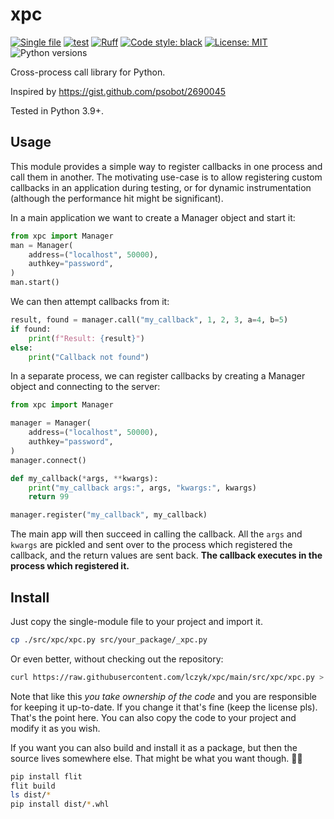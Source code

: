 # xpc

[![Single file](https://img.shields.io/badge/single%20file%20-%20purple)](https://raw.githubusercontent.com/lczyk/xpc/main/src/xpc/xpc.py)
[![test](https://github.com/lczyk/xpc/actions/workflows/test.yml/badge.svg)](https://github.com/lczyk/xpc/actions/workflows/test.yml)
[![Ruff](https://img.shields.io/endpoint?url=https://raw.githubusercontent.com/astral-sh/ruff/main/assets/badge/v2.json)](https://github.com/astral-sh/ruff)
[![Code style: black](https://img.shields.io/badge/code%20style-black-000000.svg)](https://github.com/psf/black)
[![License: MIT](https://img.shields.io/badge/License-MIT-yellow.svg)](https://opensource.org/licenses/MIT)
![Python versions](https://img.shields.io/badge/python-3.9%20~%203.13-blue)

Cross-process call library for Python.

Inspired by https://gist.github.com/psobot/2690045

Tested in Python 3.9+.

## Usage

This module provides a simple way to register callbacks in one process and call them in another. The motivating
use-case is to allow registering custom callbacks in an application during testing, or for dynamic instrumentation
(although the performance hit might be significant).

In a main application we want to create a Manager object and start it:

```python
from xpc import Manager
man = Manager(
    address=("localhost", 50000),
    authkey="password",
)
man.start()
```

We can then attempt callbacks from it:

```python
result, found = manager.call("my_callback", 1, 2, 3, a=4, b=5)
if found:
    print(f"Result: {result}")
else:
    print("Callback not found")
```

In a separate process, we can register callbacks by creating a Manager object and connecting to the server:

```python
from xpc import Manager

manager = Manager(
    address=("localhost", 50000),
    authkey="password",
)
manager.connect()

def my_callback(*args, **kwargs):
    print("my_callback args:", args, "kwargs:", kwargs)
    return 99

manager.register("my_callback", my_callback)
```

The main app will then succeed in calling the callback. All the `args` and `kwargs` are pickled and sent over to the
process which registered the callback, and the return values are sent back. **The callback executes in the process
which registered it.**

## Install

Just copy the single-module file to your project and import it.

```bash
cp ./src/xpc/xpc.py src/your_package/_xpc.py
```

Or even better, without checking out the repository:

```bash
curl https://raw.githubusercontent.com/lczyk/xpc/main/src/xpc/xpc.py > src/your_package/_xpc.py
```

Note that like this *you take ownership of the code* and you are responsible for keeping it up-to-date. If you change it that's fine (keep the license pls). That's the point here. You can also copy the code to your project and modify it as you wish.

If you want you can also build and install it as a package, but then the source lives somewhere else. That might be what you want though. 🤷‍♀️

```bash
pip install flit
flit build
ls dist/*
pip install dist/*.whl
```
